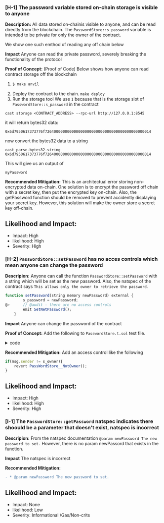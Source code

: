 ### [H-1] The password variable stored on-chain storage is visible to anyone

**Description:** All data stored on-chainis visible to anyone, and can be read directly from the blockchain. The `PasswordStore::s_password` variable is intended to be private for only the owner of the contract.

We show one such emthod of reading any off chain below

**Impact** Anyone can read the private password, severely breaking the functionality of the protocol

**Proof of Concept:** (Proof of Code)
Below shows how anyone can read contract storage off the blockchain

1. ```bash
   $ make anvil
   ```
2. Deploy the contract to the chain.
   `make deploy`
3. Run the storage tool
   We use `1` because that is the storage slot of `PasswordStore::s_password` in the contract

```
cast storage <CONTRACT_ADDRESS> --rpc-url http://127.0.0.1:8545
```

it will return bytes32 data:

```
0x6d7950617373776f726400000000000000000000000000000000000000000014
```

now convert the bytes32 data to a string

```
cast parse-bytes32-string 0x6d7950617373776f726400000000000000000000000000000000000000000014
```

This will give us an output of

```
myPassword
```

**Recommended Mitigation:**
This is an architectual error storing non-encrypted data on-chain. One solution is to encrypt the password off chain with a secret key, then put the encrypted key on-chain. Also, the getPassword function should be removed to prevent accidently displaying your secret key. However, this solution will make the owner store a secret key off-chain.

## Likelihood and Impact:

- Impact: High
- likelihood: High
- Severity: High

### [H-2] `PasswordStore::setPassword` has no acces controls which mean anyone can change the password

**Descripion:**
Anyone can call the function `PasswordStore::setPassword` with a string which will be set as the new password. Also, the natspec of the contract says `This allows only the owner to retrieve the password.`

```javascript
function setPassword(string memory newPassword) external {
        s_password = newPassword;
@>      // @audit - there are no access controls
        emit SetNetPassword();
    }

```

**Impact** Anyone can change the password of the contract

**Proof of Concept:** Add the following to `PasswordStore.t.sol` test file.

<details>
<summary>code</summary>

```javascript

function test_non_owner_reading_password_reverts() public {
        vm.startPrank(address(1));
        vm.expectRevert(PasswordStore.PasswordStore__NotOwner.selector);
        passwordStore.getPassword();
}

```

</details>

**Recommended Mitigation:**
Add an access control like the following

```javascript
if(msg.sender != s_owner){
    revert PassWordStore__NotOwner();
}
```

## Likelihood and Impact:

- Impact: High
- likelihood: High
- Severity: High

### [I-1] The `PasswordStore::getPassword` natspec indicates there shoould be a parameter that doesn't exist, natspec is incorrect

**Descripion:** From the natspec documentation `@param newPassword The new password to set.` However, there is no param newPassord that exists in the function.

**Impact** The natspec is incorrect

**Recommended Mitigation:**

```diff
- * @param newPassword The new password to set.

```

## Likelihood and Impact:

- Impact: None
- likelihood: Low
- Severity: Informational /Gas/Non-crits
